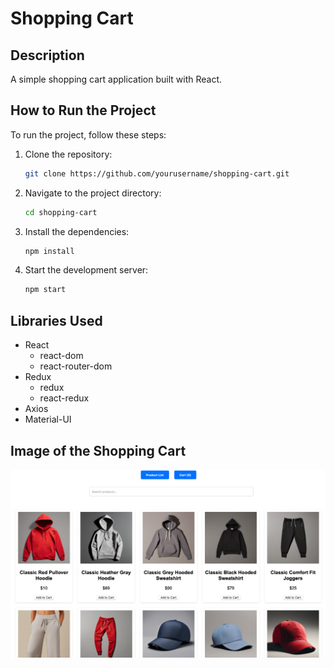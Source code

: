 # Shopping Cart

## Description
A simple shopping cart application built with React.

## How to Run the Project
To run the project, follow these steps:

1. Clone the repository:
    ```bash
    git clone https://github.com/yourusername/shopping-cart.git
    ```
2. Navigate to the project directory:
    ```bash
    cd shopping-cart
    ```
3. Install the dependencies:
    ```bash
    npm install
    ```
4. Start the development server:
    ```bash
    npm start
    ```

## Libraries Used
- React
  - react-dom
  - react-router-dom
- Redux
  - redux
  - react-redux
- Axios
- Material-UI

## Image of the Shopping Cart
![Shopping Cart](public/scrnsht.png)